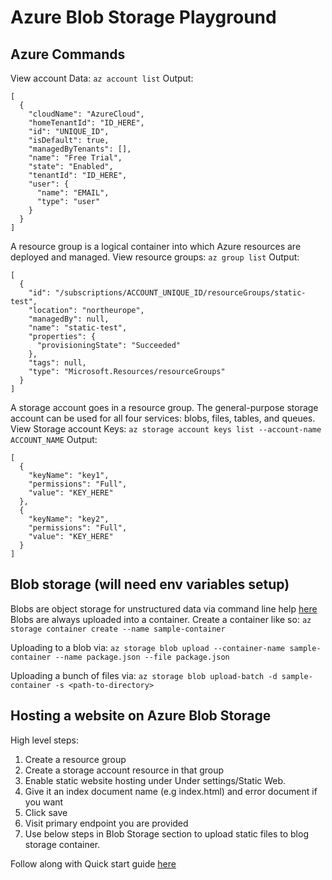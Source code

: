 # Azure Blob Storage Playground

## Azure Commands

View account Data: `az account list`
Output:
```
[
  {
    "cloudName": "AzureCloud",
    "homeTenantId": "ID_HERE",
    "id": "UNIQUE_ID",
    "isDefault": true,
    "managedByTenants": [],
    "name": "Free Trial",
    "state": "Enabled",
    "tenantId": "ID_HERE",
    "user": {
      "name": "EMAIL",
      "type": "user"
    }
  }
]
```

A resource group is a logical container into which Azure resources are deployed and managed.
View resource groups: `az group list`
Output:
```
[
  {
    "id": "/subscriptions/ACCOUNT_UNIQUE_ID/resourceGroups/static-test",
    "location": "northeurope",
    "managedBy": null,
    "name": "static-test",
    "properties": {
      "provisioningState": "Succeeded"
    },
    "tags": null,
    "type": "Microsoft.Resources/resourceGroups"
  }
]
```

A storage account goes in a resource group. The general-purpose storage account can be used for all four services: blobs, files, tables, and queues.
View Storage account Keys: `az storage account keys list --account-name ACCOUNT_NAME`
Output:
```
[
  {
    "keyName": "key1",
    "permissions": "Full",
    "value": "KEY_HERE"
  },
  {
    "keyName": "key2",
    "permissions": "Full",
    "value": "KEY_HERE"
  }
]
```

## Blob storage (will need env variables setup)
Blobs are  object storage for unstructured data via command line help [here](https://docs.microsoft.com/en-us/cli/azure/storage/blob?view=azure-cli-latest#az-storage-blob-upload-batch)
Blobs are always uploaded into a container.
Create a container like so: `az storage container create --name sample-container`

Uploading to a blob via: `az storage blob upload --container-name sample-container --name package.json --file package.json`

Uploading a bunch of files via: `az storage blob upload-batch -d sample-container -s <path-to-directory>`

## Hosting a website on Azure Blob Storage
High level steps:
1. Create a resource group
2. Create a storage account resource in that group
3. Enable static website hosting under Under settings/Static Web.
4. Give it an index document name (e.g index.html) and error document if you want
5. Click save
6. Visit primary endpoint you are provided
7. Use below steps in Blob Storage section to upload static files to blog storage container.

Follow along with Quick start guide [here](https://docs.microsoft.com/en-us/azure/storage/blobs/storage-quickstart-blobs-cli)
